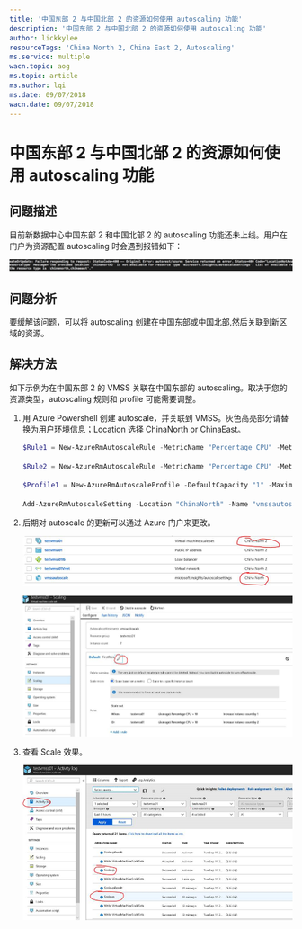 ```yaml
---
title: '中国东部 2 与中国北部 2 的资源如何使用 autoscaling 功能'
description: '中国东部 2 与中国北部 2 的资源如何使用 autoscaling 功能'
author: lickkylee
resourceTags: 'China North 2, China East 2, Autoscaling'
ms.service: multiple
wacn.topic: aog
ms.topic: article
ms.author: lqi
ms.date: 09/07/2018
wacn.date: 09/07/2018
---
```


# 中国东部 2 与中国北部 2 的资源如何使用 autoscaling 功能

## 问题描述

目前新数据中心中国东部 2 和中国北部 2 的 autoscaling 功能还未上线。用户在门户为资源配置 autoscaling 时会遇到报错如下：

![01](media/aog-others-new-region-qa-autoscaling-error/01.png)

## 问题分析

要缓解该问题，可以将 autoscaling 创建在中国东部或中国北部,然后关联到新区域的资源。

## 解决方法

如下示例为在中国东部 2 的 VMSS 关联在中国东部的 autoscaling。取决于您的资源类型，autoscaling 规则和 profile 可能需要调整。

1. 用 Azure Powershell 创建 autoscale，并关联到 VMSS。灰色高亮部分请替换为用户环境信息；Location 选择 ChinaNorth or ChinaEast。

    ```powershell
    $Rule1 = New-AzureRmAutoscaleRule -MetricName "Percentage CPU" -MetricResourceId "/subscriptions/9b65639b-59c0-4d6c-b9a5-411192b24e9b/resourceGroups/testvmss01/providers/Microsoft.Compute/virtualMachineScaleSets/testvmss01" -Operator GreaterThan -MetricStatistic Average -Threshold 10 -TimeGrain 00:01:00 -ScaleActionCooldown 00:05:00 -ScaleActionDirection Increase -ScaleActionScaleType ChangeCount -ScaleActionValue "1" 

    $Rule2 = New-AzureRmAutoscaleRule -MetricName "Percentage CPU" -MetricResourceId "/subscriptions/9b65639b-59c0-4d6c-b9a5-411192b24e9b/resourceGroups/testvmss01/providers/Microsoft.Compute/virtualMachineScaleSets/testvmss01" -Operator GreaterThan -MetricStatistic Average -Threshold 10 -TimeGrain 00:01:00 -ScaleActionCooldown 00:10:00 -ScaleActionDirection Increase -ScaleActionScaleType ChangeCount -ScaleActionValue "2"

    $Profile1 = New-AzureRmAutoscaleProfile -DefaultCapacity "1" -MaximumCapacity "10" -MinimumCapacity "1" -Rule $Rule1, $Rule2 -Name "FirstRule"

    Add-AzureRmAutoscaleSetting -Location "ChinaNorth" -Name "vmssautoscale" -ResourceGroupName "testvmss01" -TargetResourceId "/subscriptions/9b65639b-59c0-4d6c-b9a5-411192b24e9b/resourceGroups/testvmss01/providers/Microsoft.Compute/virtualMachineScaleSets/testvmss01" -AutoscaleProfile $Profile1
    ```

2. 后期对 autoscale 的更新可以通过 Azure 门户来更改。

    ![02](media/aog-others-new-region-qa-autoscaling-error/02.png)

    ![03](media/aog-others-new-region-qa-autoscaling-error/03.png)

3. 查看 Scale 效果。

    ![04](media/aog-others-new-region-qa-autoscaling-error/04.png)